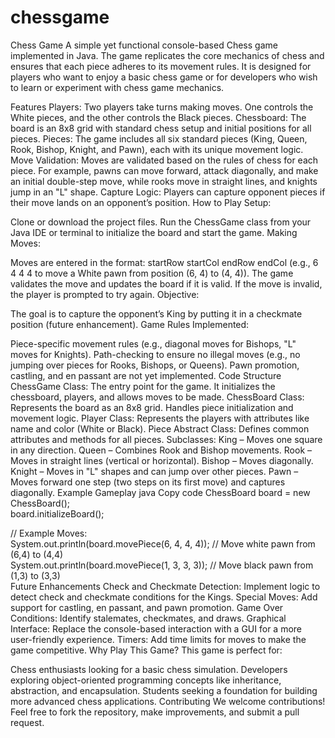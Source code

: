 # chessgame

Chess Game
A simple yet functional console-based Chess game implemented in Java. The game replicates the core mechanics of chess and ensures that each piece adheres to its movement rules. It is designed for players who want to enjoy a basic chess game or for developers who wish to learn or experiment with chess game mechanics.

Features
Players:
Two players take turns making moves. One controls the White pieces, and the other controls the Black pieces.
Chessboard:
The board is an 8x8 grid with standard chess setup and initial positions for all pieces.
Pieces:
The game includes all six standard pieces (King, Queen, Rook, Bishop, Knight, and Pawn), each with its unique movement logic.
Move Validation:
Moves are validated based on the rules of chess for each piece. For example, pawns can move forward, attack diagonally, and make an initial double-step move, while rooks move in straight lines, and knights jump in an "L" shape.
Capture Logic:
Players can capture opponent pieces if their move lands on an opponent’s position.
How to Play
Setup:

Clone or download the project files.
Run the ChessGame class from your Java IDE or terminal to initialize the board and start the game.
Making Moves:

Moves are entered in the format: startRow startCol endRow endCol (e.g., 6 4 4 4 to move a White pawn from position (6, 4) to (4, 4)).
The game validates the move and updates the board if it is valid. If the move is invalid, the player is prompted to try again.
Objective:

The goal is to capture the opponent’s King by putting it in a checkmate position (future enhancement).
Game Rules Implemented:

Piece-specific movement rules (e.g., diagonal moves for Bishops, "L" moves for Knights).
Path-checking to ensure no illegal moves (e.g., no jumping over pieces for Rooks, Bishops, or Queens).
Pawn promotion, castling, and en passant are not yet implemented.
Code Structure
ChessGame Class:
The entry point for the game. It initializes the chessboard, players, and allows moves to be made.
ChessBoard Class:
Represents the board as an 8x8 grid. Handles piece initialization and movement logic.
Player Class:
Represents the players with attributes like name and color (White or Black).
Piece Abstract Class:
Defines common attributes and methods for all pieces.
Subclasses:
King – Moves one square in any direction.
Queen – Combines Rook and Bishop movements.
Rook – Moves in straight lines (vertical or horizontal).
Bishop – Moves diagonally.
Knight – Moves in "L" shapes and can jump over other pieces.
Pawn – Moves forward one step (two steps on its first move) and captures diagonally.
Example Gameplay
java
Copy code
ChessBoard board = new ChessBoard();  
board.initializeBoard();  

// Example Moves:  
System.out.println(board.movePiece(6, 4, 4, 4)); // Move white pawn from (6,4) to (4,4)  
System.out.println(board.movePiece(1, 3, 3, 3)); // Move black pawn from (1,3) to (3,3)  
Future Enhancements
Check and Checkmate Detection:
Implement logic to detect check and checkmate conditions for the Kings.
Special Moves:
Add support for castling, en passant, and pawn promotion.
Game Over Conditions:
Identify stalemates, checkmates, and draws.
Graphical Interface:
Replace the console-based interaction with a GUI for a more user-friendly experience.
Timers:
Add time limits for moves to make the game competitive.
Why Play This Game?
This game is perfect for:

Chess enthusiasts looking for a basic chess simulation.
Developers exploring object-oriented programming concepts like inheritance, abstraction, and encapsulation.
Students seeking a foundation for building more advanced chess applications.
Contributing
We welcome contributions! Feel free to fork the repository, make improvements, and submit a pull request.
